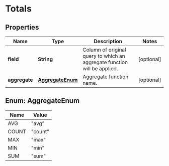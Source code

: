 
# Totals

## Properties
Name | Type | Description | Notes
------------ | ------------- | ------------- | -------------
**field** | **String** | Column of original query to which an aggregate function will be applied. |  [optional]
**aggregate** | [**AggregateEnum**](#AggregateEnum) | Aggregate function name. |  [optional]


<a name="AggregateEnum"></a>
## Enum: AggregateEnum
Name | Value
---- | -----
AVG | &quot;avg&quot;
COUNT | &quot;count&quot;
MAX | &quot;max&quot;
MIN | &quot;min&quot;
SUM | &quot;sum&quot;



